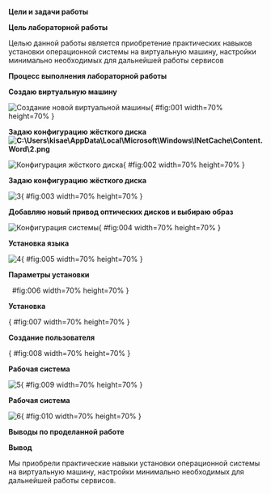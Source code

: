 ﻿**Цели и задачи работы**

**Цель лабораторной работы**

Целью данной работы является приобретение практических навыков установки операционной системы на виртуальную машину, настройки минимально необходимых для дальнейшей работы сервисов

**Процесс выполнения лабораторной работы**

**Создаю виртуальную машину**

![Создание новой виртуальной машины](Aspose.Words.c93f977a-b412-4685-a33c-27d25a03bfd0.001.png){ #fig:001 width=70% height=70% }

**Задаю конфигурацию жёсткого диска![C:\Users\kisae\AppData\Local\Microsoft\Windows\INetCache\Content.Word\2.png](Aspose.Words.c93f977a-b412-4685-a33c-27d25a03bfd0.002.png)**

![Конфигурация жёсткого диска](Aspose.Words.c93f977a-b412-4685-a33c-27d25a03bfd0.003.png){ #fig:002 width=70% height=70% }

**Задаю конфигурацию жёсткого диска**

![](Aspose.Words.c93f977a-b412-4685-a33c-27d25a03bfd0.004.png "3"){ #fig:003 width=70% height=70% }

**Добавляю новый привод оптических дисков и выбираю образ**

![Конфигурация системы](Aspose.Words.c93f977a-b412-4685-a33c-27d25a03bfd0.005.png){ #fig:004 width=70% height=70% }

**Установка языка**

![](Aspose.Words.c93f977a-b412-4685-a33c-27d25a03bfd0.006.png "4"){ #fig:005 width=70% height=70% }

**Параметры установки**

` `#fig:006 width=70% height=70% }

**Установка**

{ #fig:007 width=70% height=70% }

**Создание пользователя**

{ #fig:008 width=70% height=70% }

**Рабочая система**

![](Aspose.Words.c93f977a-b412-4685-a33c-27d25a03bfd0.007.png "5"){ #fig:009 width=70% height=70% }

**Рабочая система**

![](Aspose.Words.c93f977a-b412-4685-a33c-27d25a03bfd0.008.png "6"){ #fig:010 width=70% height=70% }

**Выводы по проделанной работе**

**Вывод**

Мы приобрели практические навыки установки операционной системы на виртуальную машину, настройки минимально необходимых для дальнейшей работы сервисов.


